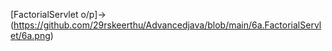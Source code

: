 [FactorialServlet o/p]->(https://github.com/29rskeerthu/Advancedjava/blob/main/6a.FactorialServlet/6a.png)
